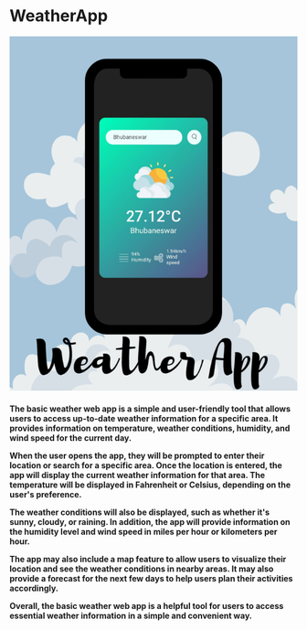 # WeatherApp
  <img src="Weather.png" alt="" />
<h4> The basic weather web app is a simple and user-friendly tool that allows users to access up-to-date weather information for a specific area. It provides information on temperature, weather conditions, humidity, and wind speed for the current day.

When the user opens the app, they will be prompted to enter their location or search for a specific area. Once the location is entered, the app will display the current weather information for that area. The temperature will be displayed in Fahrenheit or Celsius, depending on the user's preference.

The weather conditions will also be displayed, such as whether it's sunny, cloudy, or raining. In addition, the app will provide information on the humidity level and wind speed in miles per hour or kilometers per hour.

The app may also include a map feature to allow users to visualize their location and see the weather conditions in nearby areas. It may also provide a forecast for the next few days to help users plan their activities accordingly.

Overall, the basic weather web app is a helpful tool for users to access essential weather information in a simple and convenient way.<h4/>
